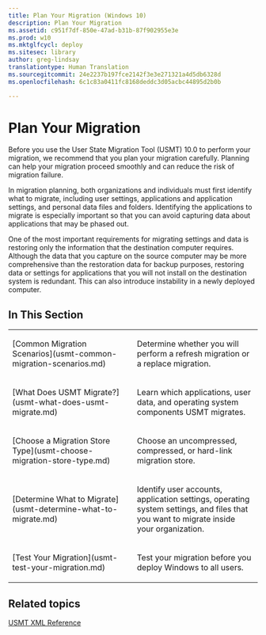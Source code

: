 ```yaml
---
title: Plan Your Migration (Windows 10)
description: Plan Your Migration
ms.assetid: c951f7df-850e-47ad-b31b-87f902955e3e
ms.prod: w10
ms.mktglfcycl: deploy
ms.sitesec: library
author: greg-lindsay
translationtype: Human Translation
ms.sourcegitcommit: 24e2237b197fce2142f3e3e271321a4d5db6328d
ms.openlocfilehash: 6c1c83a0411fc8168deddc3d05acbc44895d2b0b

---
```


# Plan Your Migration


Before you use the User State Migration Tool (USMT) 10.0 to perform your migration, we recommend that you plan your migration carefully. Planning can help your migration proceed smoothly and can reduce the risk of migration failure.

In migration planning, both organizations and individuals must first identify what to migrate, including user settings, applications and application settings, and personal data files and folders. Identifying the applications to migrate is especially important so that you can avoid capturing data about applications that may be phased out.

One of the most important requirements for migrating settings and data is restoring only the information that the destination computer requires. Although the data that you capture on the source computer may be more comprehensive than the restoration data for backup purposes, restoring data or settings for applications that you will not install on the destination system is redundant. This can also introduce instability in a newly deployed computer.

## In This Section


<table>
<colgroup>
<col width="50%" />
<col width="50%" />
</colgroup>
<tbody>
<tr class="odd">
<td align="left"><p>[Common Migration Scenarios](usmt-common-migration-scenarios.md)</p></td>
<td align="left"><p>Determine whether you will perform a refresh migration or a replace migration.</p></td>
</tr>
<tr class="even">
<td align="left"><p>[What Does USMT Migrate?](usmt-what-does-usmt-migrate.md)</p></td>
<td align="left"><p>Learn which applications, user data, and operating system components USMT migrates.</p></td>
</tr>
<tr class="odd">
<td align="left"><p>[Choose a Migration Store Type](usmt-choose-migration-store-type.md)</p></td>
<td align="left"><p>Choose an uncompressed, compressed, or hard-link migration store.</p></td>
</tr>
<tr class="even">
<td align="left"><p>[Determine What to Migrate](usmt-determine-what-to-migrate.md)</p></td>
<td align="left"><p>Identify user accounts, application settings, operating system settings, and files that you want to migrate inside your organization.</p></td>
</tr>
<tr class="odd">
<td align="left"><p>[Test Your Migration](usmt-test-your-migration.md)</p></td>
<td align="left"><p>Test your migration before you deploy Windows to all users.</p></td>
</tr>
</tbody>
</table>

 

## Related topics


[USMT XML Reference](usmt-xml-reference.md)

 

 








<!--HONumber=Jun16_HO4-->



